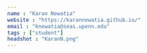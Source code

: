 ```yaml
---
name : "Karan Newatia"
website : "https://karannewatia.github.io/"
email : "knewatia@seas.upenn.edu"
tags : ["student"]
headshot : "KaranN.png"
---
```

